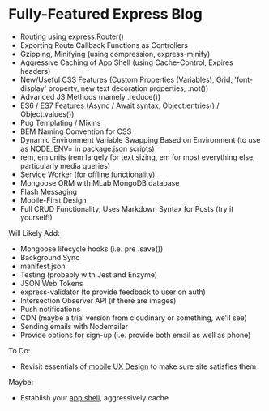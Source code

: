 # Fully-Featured Express Blog

- Routing using express.Router()
- Exporting Route Callback Functions as Controllers
- Gzipping, Minifying (using compression, express-minify)
- Aggressive Caching of App Shell (using Cache-Control, Expires headers)
- New/Useful CSS Features (Custom Properties (Variables), Grid, 'font-display' property, new text decoration properties, :not())
- Advanced JS Methods (namely .reduce())
- ES6 / ES7 Features (Async / Await syntax, Object.entries() / Object.values())
- Pug Templating / Mixins
- BEM Naming Convention for CSS
- Dynamic Environment Variable Swapping Based on Environment (to use as NODE_ENV= in package.json scripts)
- rem, em units (rem largely for text sizing, em for most everything else, particularly media queries)
- Service Worker (for offline functionality)
- Mongoose ORM with MLab MongoDB database
- Flash Messaging
- Mobile-First Design
- Full CRUD Functionality, Uses Markdown Syntax for Posts (try it yourself!)

Will Likely Add:

- Mongoose lifecycle hooks (i.e. pre .save())
- Background Sync
- manifest.json
- Testing (probably with Jest and Enzyme)
- JSON Web Tokens
- express-validator (to provide feedback to user on auth)
- Intersection Observer API (if there are images)
- Push notifications
- CDN (maybe a trial version from cloudinary or something, we'll see)
- Sending emails with Nodemailer
- Provide options for sign-up (i.e. provide both email as well as phone)

To Do: 

- Revisit essentials of [mobile UX Design](https://developers.google.com/web/fundamentals/design-and-ux/principles/) to make sure site satisfies them

Maybe: 

- Establish your [app shell](https://developers.google.com/web/fundamentals/architecture/app-shell), aggressively cache